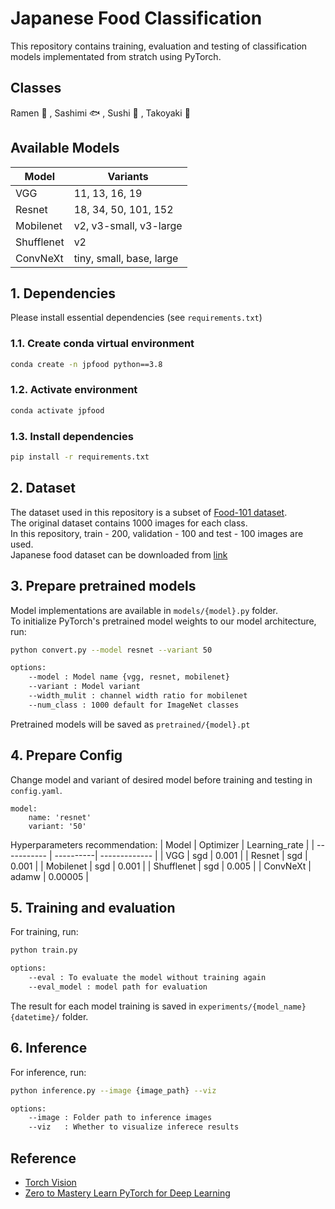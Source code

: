 # Japanese Food Classification

This repository contains training, evaluation and testing of classification models implementated from stratch using PyTorch.
## Classes
Ramen :ramen: , Sashimi :fish: , Sushi :sushi: , Takoyaki :dango:

## Available Models
| Model       | Variants |
| ----------- | ----------- |
| VGG         | 11, 13, 16, 19 |
| Resnet      | 18, 34, 50, 101, 152 |
| Mobilenet   | v2, v3-small, v3-large |
| Shufflenet  | v2 |
| ConvNeXt    | tiny, small, base, large |

## 1. Dependencies

Please install essential dependencies (see  `requirements.txt`)

### 1.1. Create conda virtual environment
```bash
conda create -n jpfood python==3.8
```

### 1.2. Activate environment
```bash
conda activate jpfood
```

### 1.3. Install dependencies
```bash
pip install -r requirements.txt
```
## 2. Dataset
The dataset used in this repository is a subset of [Food-101 dataset](https://data.vision.ee.ethz.ch/cvl/datasets_extra/food-101/).\
The original dataset contains 1000 images for each class. \
In this repository, train - 200, validation - 100 and test - 100 images are used.\
Japanese food dataset can be downloaded from [link](https://github.com/myatmyintzuthin/japanese-food-classification/releases/download/v1_dataset/japanese_food.zip)

## 3. Prepare pretrained models
Model implementations are available in `models/{model}.py` folder. \
To initialize PyTorch's pretrained model weights to our model architecture, run:
```bash
python convert.py --model resnet --variant 50 

options:
    --model : Model name {vgg, resnet, mobilenet}
    --variant : Model variant 
    --width_mulit : channel width ratio for mobilenet
    --num_class : 1000 default for ImageNet classes
```
Pretrained models will be saved as `pretrained/{model}.pt`
## 4. Prepare Config
Change model and variant of desired model before training and testing in `config.yaml`. 

```
model:
    name: 'resnet'
    variant: '50'
```
Hyperparameters recommendation:
| Model       | Optimizer | Learning_rate |
| ----------- | ----------| ------------- |
| VGG         | sgd       | 0.001         |
| Resnet      | sgd       | 0.001         |
| Mobilenet   | sgd       | 0.001         |
| Shufflenet  | sgd       | 0.005         |
| ConvNeXt    | adamw     | 0.00005       |

## 5. Training and evaluation
For training, run:
```bash
python train.py

options:
    --eval : To evaluate the model without training again
    --eval_model : model path for evaluation
```
The result for each model training is saved in `experiments/{model_name}{datetime}/` folder.
## 6. Inference
For inference, run:
```bash
python inference.py --image {image_path} --viz

options:
    --image : Folder path to inference images
    --viz   : Whether to visualize inferece results
```

## Reference
- [Torch Vision](https://github.com/pytorch/vision/tree/main/torchvision/models)
- [Zero to Mastery Learn PyTorch for Deep Learning](https://www.learnpytorch.io/)

